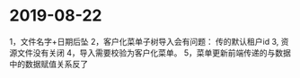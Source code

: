 # 2019-08-22  

1，文件名字+日期后坠
2，客户化菜单子树导入会有问题： 传的默认租户id
3, 资源文件没有关闭
4，导入需要校验为客户化菜单。
5，菜单更新前端传递的与数据中的数据赋值关系反了
